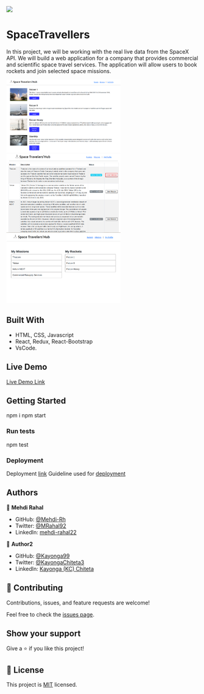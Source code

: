 ![](https://img.shields.io/badge/Microverse-blueviolet)

# SpaceTravellers

In this project, we will be working with the real live data from the SpaceX API. We will build a web application for a company that provides commercial and scientific space travel services. The application will allow users to book rockets and join selected space missions.

<img src="./public/assets/rockets.png" alt="drawing" width="300"/>
<img src="./public/assets/missions.png" alt="drawing" width="300"/>
<img src="./public/assets/profile.png" alt="drawing" width="300"/>

## Built With

- HTML, CSS, Javascript
- React, Redux, React-Bootstrap
- VsCode.

## Live Demo

[Live Demo Link](https://space-travelers-mehdi-rh.netlify.app/)


## Getting Started

npm i
npm start

### Run tests

npm test
### Deployment

Deployment [link](https://space-travelers-mehdi-rh.netlify.app/)
Guideline used for [deployment](https://stackabuse.com/guide-to-deploying-a-react-app-to-netlify/)


## Authors

👤 **Mehdi Rahal**

- GitHub: [@Mehdi-Rh](https://github.com/Mehdi-Rh)
- Twitter: [@MRahal92](https://twitter.com/MRahal92)
- LinkedIn: [mehdi-rahal22](https://www.linkedin.com/in/mehdi-rahal22/)

👤 **Author2**

- GitHub: [@Kayonga99](https://github.com/Kayonga99)
- Twitter: [@KayongaChiteta3](https://twitter.com/KayongaChiteta3?t=gfILCjmltzGRZOx6FZ8-nQ&s=08)
- LinkedIn: [Kayonga (KC) Chiteta](https://www.linkedin.com/in/kayonga-chiteta-776949227/)

## 🤝 Contributing

Contributions, issues, and feature requests are welcome!

Feel free to check the [issues page](../../issues/).

## Show your support

Give a ⭐️ if you like this project!

## 📝 License

This project is [MIT](./MIT.md) licensed.